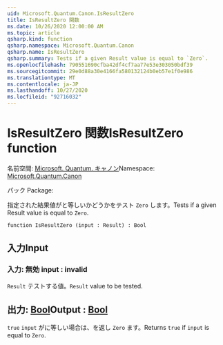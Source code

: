 ```yaml
---
uid: Microsoft.Quantum.Canon.IsResultZero
title: IsResultZero 関数
ms.date: 10/26/2020 12:00:00 AM
ms.topic: article
qsharp.kind: function
qsharp.namespace: Microsoft.Quantum.Canon
qsharp.name: IsResultZero
qsharp.summary: Tests if a given Result value is equal to `Zero`.
ms.openlocfilehash: 790551690cfba42df4cf7aa77e53e303050bdf39
ms.sourcegitcommit: 29e0d88a30e4166fa580132124b0eb57e1f0e986
ms.translationtype: MT
ms.contentlocale: ja-JP
ms.lasthandoff: 10/27/2020
ms.locfileid: "92716032"
---
```

# <a name="isresultzero-function"></a><span data-ttu-id="b86a3-102">IsResultZero 関数</span><span class="sxs-lookup"><span data-stu-id="b86a3-102">IsResultZero function</span></span>

<span data-ttu-id="b86a3-103">名前空間: [Microsoft. Quantum. キャノン](xref:Microsoft.Quantum.Canon)</span><span class="sxs-lookup"><span data-stu-id="b86a3-103">Namespace: [Microsoft.Quantum.Canon](xref:Microsoft.Quantum.Canon)</span></span>

<span data-ttu-id="b86a3-104">パック [](https://nuget.org/packages/)</span><span class="sxs-lookup"><span data-stu-id="b86a3-104">Package: [](https://nuget.org/packages/)</span></span>


<span data-ttu-id="b86a3-105">指定された結果値がと等しいかどうかをテスト `Zero` します。</span><span class="sxs-lookup"><span data-stu-id="b86a3-105">Tests if a given Result value is equal to `Zero`.</span></span>

```qsharp
function IsResultZero (input : Result) : Bool
```


## <a name="input"></a><span data-ttu-id="b86a3-106">入力</span><span class="sxs-lookup"><span data-stu-id="b86a3-106">Input</span></span>

### <a name="input--__invalidresult__"></a><span data-ttu-id="b86a3-107">入力: __無効 <Result>__</span><span class="sxs-lookup"><span data-stu-id="b86a3-107">input : __invalid<Result>__</span></span>

<span data-ttu-id="b86a3-108">`Result` テストする値。</span><span class="sxs-lookup"><span data-stu-id="b86a3-108">`Result` value to be tested.</span></span>



## <a name="output--bool"></a><span data-ttu-id="b86a3-109">出力: [Bool](xref:microsoft.quantum.lang-ref.bool)</span><span class="sxs-lookup"><span data-stu-id="b86a3-109">Output : [Bool](xref:microsoft.quantum.lang-ref.bool)</span></span>

<span data-ttu-id="b86a3-110">`true` `input` がに等しい場合は、を返し `Zero` ます。</span><span class="sxs-lookup"><span data-stu-id="b86a3-110">Returns `true` if `input` is equal to `Zero`.</span></span>